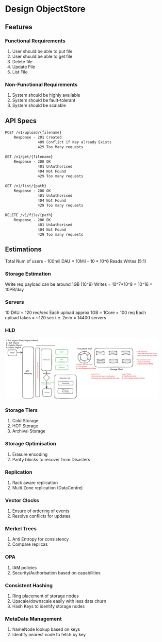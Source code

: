 # Design ObjectStore

## Features
### Functional Requirements
1. User should be able to put file
2. User should be able to get file
3. Delete file
4. Update File
5. List File

### Non-Functional Requirements
1. System should be highly available
2. System should be fault-tolerant
3. System should be scalable

## API Specs
```
POST /v1/upload/{filename}
    Response - 201 Created
               409 Conflict if Key already Exists
               429 Too Many requests

GET /v1/get/{filename}
    Response - 200 OK
               401 UnAuthorised
               404 Not Found
               429 Too many requests

GET /v1/list/{path}
    Response - 200 OK
               401 UnAuthorised
               404 Not Found
               429 Too many requests

DELETE /v1/file/{path}
    Response - 200 OK
               401 UnAuthorised
               404 Not Found
               429 Too many requests                                                
```

## Estimations
Total Num of users - 100mil
DAU = 10Mil - 10 * 10^6
Reads:Writes (5:1)

### Storage Estimation
Write req payload can be around 1GB (10^9)
Writes = 10^7*10^9 = 10^16 = 10PB/day
### Servers
10 DAU = 120 req/sec
Each upload approx 1GB = 1Core = 100 req
Each upload takes = ~120 sec i.e. 2min = 14400 servers

### HLD
![screenshot](images/s3.png)

### Storage Tiers
1. Cold Storage
2. HOT Storage
3. Archival Storage

### Storage Optimisation
1. Erasure encoding
2. Parity blocks to recover from Disasters

### Replication
1. Rack aware replication
2. Multi Zone replication (DataCentre)

### Vector Clocks
1. Ensure of ordering of events
2. Resolve conflicts for updates

### Merkel Trees
1. Anti Entropy for consistency
2. Compare replicas

### OPA
1. IAM policies
2. Security/Authorisation based on capabilities

### Consistent Hashing
1. Ring placement of storage nodes
2. Upscale/downscale easily with less data churn
3. Hash Keys to identify storage nodes

### MetaData Management
1. NameNode lookup based on keys
2. Identify nearest node to fetch by key





